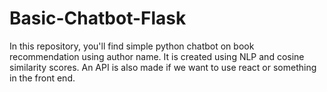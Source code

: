 # Basic-Chatbot-Flask

In this repository, you'll find simple python chatbot on book recommendation using author name. It is created using NLP and cosine similarity scores. 
An API is also made if we want to use react or something in the front end.


